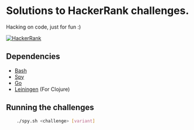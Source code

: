 # Solutions to HackerRank challenges.

Hacking on code, just for fun :)

[![HackerRank](http://assets.c7.se/skitch/HackerRank-20140104-140846.png)](https://hackerrank.com/)

## Dependencies

 * [Bash](http://www.gnu.org/software/bash/)
 * [Spy](https://github.com/jpillora/spy)
 * [Go](http://golang.org/)
 * [Leiningen](http://leiningen.org/) (For Clojure)

## Running the challenges

```bash
	./spy.sh <challenge> [variant]
```
